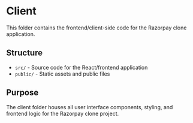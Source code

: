 # Client

This folder contains the frontend/client-side code for the Razorpay clone application.

## Structure
- `src/` - Source code for the React/frontend application
- `public/` - Static assets and public files

## Purpose
The client folder houses all user interface components, styling, and frontend logic for the Razorpay clone project.
